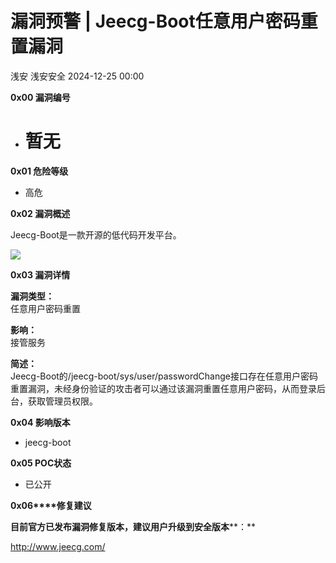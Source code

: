 #  漏洞预警 | Jeecg-Boot任意用户密码重置漏洞   
浅安  浅安安全   2024-12-25 00:00  
  
**0x00 漏洞编号**  
- # 暂无  
  
**0x01 危险等级**  
- 高危  
  
**0x02 漏洞概述**  
  
Jeecg-Boot是一款开源的低代码开发平台。  
  
![](https://mmbiz.qpic.cn/sz_mmbiz_png/7stTqD182SVx0FEgaIcicuklqRYzOCgXSZic9kKZfdhL3nGNP382GXibRJk0YOrV0bNGYCbCYZRicAFZtNUVOfSWXw/640?wx_fmt=png&wxfrom=5&wx_lazy=1&wx_co=1 "")  
  
**0x03 漏洞详情**  
  
**漏洞类型：**  
任意用户密码重置  
  
**影响：**  
接管服务  
  
**简述：**  
Jeecg-Boot的/jeecg-boot/sys/user/passwordChange接口存在任意用户密码重置漏洞，未经身份验证的攻击者可以通过该漏洞重置任意用户密码，从而登录后台，获取管理员权限。  
  
**0x04 影响版本**  
- jeecg-boot  
  
**0x05 POC状态**  
- 已公开  
  
**0x06****修复建议**  
  
**目前官方已发布漏洞修复版本，建议用户升级到安全版本****：**  
  
http://www.jeecg.com/  
  
  
  
